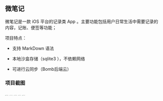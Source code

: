 ## 微笔记

微笔记是一款 iOS 平台的记录类 App 。主要功能包括用户日常生活中需要记录的内容，记账、便签等功能；

项目特点：

- 支持 MarkDown 语法
- 本地沙盒存储（sqlite3 ），不依赖网络

- 可进行云同步（Bomb后端云）



### 项目截图

<img src="https://s1.ax1x.com/2020/07/02/NHrKMt.png" alt="NHrKMt.png" border="0" style="zoom: 10%;" />

<img src="https://s1.ax1x.com/2020/07/02/NHrZPH.png" alt="NHrZPH.png" border="0" style="zoom: 10%;" />

<img src="https://s1.ax1x.com/2020/07/02/NHDTvq.png" alt="NHDTvq.png" border="0" style="zoom: 10%;" />

<img src="https://s1.ax1x.com/2020/07/02/NHreGd.png" alt="NHreGd.png" border="0" style="zoom: 10%;" />

<img src="https://s1.ax1x.com/2020/07/02/NHrmRA.png" alt="NHrmRA.png" border="0" style="zoom: 10%;" />
